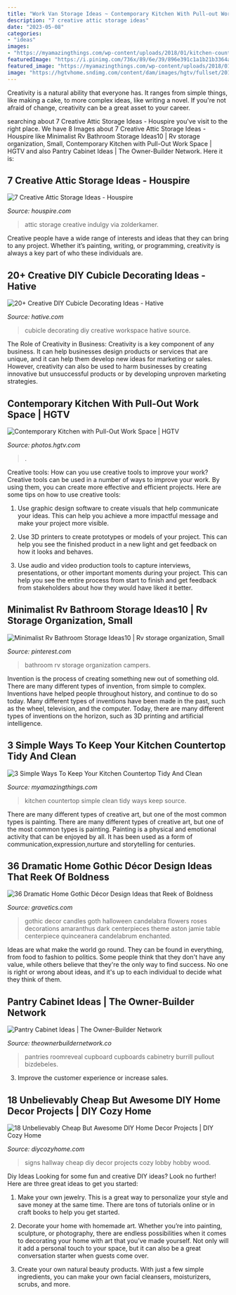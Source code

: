 ```yaml
---
title: "Work Van Storage Ideas ~ Contemporary Kitchen With Pull-out Work Space"
description: "7 creative attic storage ideas"
date: "2023-05-08"
categories:
- "ideas"
images:
- "https://myamazingthings.com/wp-content/uploads/2018/01/kitchen-countertop-.jpg"
featuredImage: "https://i.pinimg.com/736x/89/6e/39/896e391c1a1b21b3364a272b2c4bdd1b.jpg"
featured_image: "https://myamazingthings.com/wp-content/uploads/2018/01/kitchen-countertop-.jpg"
image: "https://hgtvhome.sndimg.com/content/dam/images/hgtv/fullset/2013/5/7/0/original_Solange-Boice-small-kitchen-pull-out-beside-oven.jpg.rend.hgtvcom.616.822.suffix/1400978284725.jpeg"
---
```



Creativity is a natural ability that everyone has. It ranges from simple things, like making a cake, to more complex ideas, like writing a novel. If you're not afraid of change, creativity can be a great asset to your career.

	

		
searching about 7 Creative Attic Storage Ideas - Houspire you've visit to the right place. We have 8 Images about 7 Creative Attic Storage Ideas - Houspire like Minimalist Rv Bathroom Storage Ideas10 | Rv storage organization, Small, Contemporary Kitchen with Pull-Out Work Space | HGTV and also Pantry Cabinet Ideas | The Owner-Builder Network. Here it is:
		
    
## 7 Creative Attic Storage Ideas - Houspire

<img loading=lazy src="https://houspire.com/wp-content/uploads/2018/05/attic-storage-ideas-7.jpg" onerror="this.onerror=null;this.src='https://tse1.mm.bing.net/th?id=OIP.F2oCMmzJe1SFioLNU7_gvAHaLG&amp;pid=15.1';" alt="7 Creative Attic Storage Ideas - Houspire">

_Source: houspire.com_

>attic storage creative indulgy via zolderkamer. 

	

Creative people have a wide range of interests and ideas that they can bring to any project. Whether it’s painting, writing, or programming, creativity is always a key part of who these individuals are.

    
## 20+ Creative DIY Cubicle Decorating Ideas - Hative

<img loading=lazy src="https://hative.com/wp-content/uploads/2014/06/cubicle-decorating-ideas/5-cubicle-decorating-ideas.jpg" onerror="this.onerror=null;this.src='https://tse1.mm.bing.net/th?id=OIP.kN64pKn6kPcVyFxPZPLnNAHaJ4&amp;pid=15.1';" alt="20+ Creative DIY Cubicle Decorating Ideas - Hative">

_Source: hative.com_

>cubicle decorating diy creative workspace hative source. 

	

The Role of Creativity in Business:
Creativity is a key component of any business. It can help businesses design products or services that are unique, and it can help them develop new ideas for marketing or sales. However, creativity can also be used to harm businesses by creating innovative but unsuccessful products or by developing unproven marketing strategies.

    
## Contemporary Kitchen With Pull-Out Work Space | HGTV

<img loading=lazy src="https://hgtvhome.sndimg.com/content/dam/images/hgtv/fullset/2013/5/7/0/original_Solange-Boice-small-kitchen-pull-out-beside-oven.jpg.rend.hgtvcom.616.822.suffix/1400978284725.jpeg" onerror="this.onerror=null;this.src='https://tse1.mm.bing.net/th?id=OIP.F0iUcWGocvLeMAYjWVsEAwHaJ4&amp;pid=15.1';" alt="Contemporary Kitchen with Pull-Out Work Space | HGTV">

_Source: photos.hgtv.com_

>. 

	

Creative tools: How can you use creative tools to improve your work?
Creative tools can be used in a number of ways to improve your work. By using them, you can create more effective and efficient projects. Here are some tips on how to use creative tools:
1. Use graphic design software to create visuals that help communicate your ideas. This can help you achieve a more impactful message and make your project more visible.

2. Use 3D printers to create prototypes or models of your project. This can help you see the finished product in a new light and get feedback on how it looks and behaves.

3. Use audio and video production tools to capture interviews, presentations, or other important moments during your project. This can help you see the entire process from start to finish and get feedback from stakeholders about how they would have liked it better.


    
## Minimalist Rv Bathroom Storage Ideas10 | Rv Storage Organization, Small

<img loading=lazy src="https://i.pinimg.com/736x/89/6e/39/896e391c1a1b21b3364a272b2c4bdd1b.jpg" onerror="this.onerror=null;this.src='https://tse3.mm.bing.net/th?id=OIP._nSP_nIbuP1zOpod6uQzNgHaMY&amp;pid=15.1';" alt="Minimalist Rv Bathroom Storage Ideas10 | Rv storage organization, Small">

_Source: pinterest.com_

>bathroom rv storage organization campers. 

	

Invention is the process of creating something new out of something old. There are many different types of invention, from simple to complex. Inventions have helped people throughout history, and continue to do so today. Many different types of inventions have been made in the past, such as the wheel, television, and the computer. Today, there are many different types of inventions on the horizon, such as 3D printing and artificial intelligence.

    
## 3 Simple Ways To Keep Your Kitchen Countertop Tidy And Clean

<img loading=lazy src="https://myamazingthings.com/wp-content/uploads/2018/01/kitchen-countertop-.jpg" onerror="this.onerror=null;this.src='https://tse3.mm.bing.net/th?id=OIP.nw6flHc9wMyGosDwE1yvqAHaLH&amp;pid=15.1';" alt="3 Simple Ways To Keep Your Kitchen Countertop Tidy And Clean">

_Source: myamazingthings.com_

>kitchen countertop simple clean tidy ways keep source. 

	

There are many different types of creative art, but one of the most common types is painting.
There are many different types of creative art, but one of the most common types is painting. Painting is a physical and emotional activity that can be enjoyed by all. It has been used as a form of communication,expression,nurture and storytelling for centuries.

    
## 36 Dramatic Home Gothic Décor Design Ideas That Reek Of Boldness

<img loading=lazy src="https://www.gravetics.com/wp-content/uploads/2017/08/Gothic-home-decor.jpg" onerror="this.onerror=null;this.src='https://tse2.mm.bing.net/th?id=OIP.FXOxx87xYosh9IYPAMRiYgHaN6&amp;pid=15.1';" alt="36 Dramatic Home Gothic Décor Design Ideas that Reek of Boldness">

_Source: gravetics.com_

>gothic decor candles goth halloween candelabra flowers roses decorations amaranthus dark centerpieces theme aston jamie table centerpiece quinceanera candelabrum enchanted. 

	

Ideas are what make the world go round. They can be found in everything, from food to fashion to politics. Some people think that they don't have any value, while others believe that they're the only way to find success. No one is right or wrong about ideas, and it's up to each individual to decide what they think of them.

    
## Pantry Cabinet Ideas | The Owner-Builder Network

<img loading=lazy src="https://theownerbuildernetwork.co/wp-content/uploads/2014/04/Pantry_Cabinet_Idea_19.jpg" onerror="this.onerror=null;this.src='https://tse2.mm.bing.net/th?id=OIP.xNmHhet4ME28P5e-rcLD1AHaKV&amp;pid=15.1';" alt="Pantry Cabinet Ideas | The Owner-Builder Network">

_Source: theownerbuildernetwork.co_

>pantries roomreveal cupboard cupboards cabinetry burrill pullout bizdebeles. 

	

3. Improve the customer experience or increase sales.

    
## 18 Unbelievably Cheap But Awesome DIY Home Decor Projects | DIY Cozy Home

<img loading=lazy src="http://diycozyhome.com/wp-content/uploads/2016/06/hallway-signs.jpg" onerror="this.onerror=null;this.src='https://tse3.mm.bing.net/th?id=OIP.WK8xketsEFEGkRZhZe0H6gHaLH&amp;pid=15.1';" alt="18 Unbelievably Cheap But Awesome DIY Home Decor Projects | DIY Cozy Home">

_Source: diycozyhome.com_

>signs hallway cheap diy decor projects cozy lobby hobby wood. 

	

Diy Ideas
Looking for some fun and creative DIY ideas? Look no further! Here are three great ideas to get you started:
1. Make your own jewelry. This is a great way to personalize your style and save money at the same time. There are tons of tutorials online or in craft books to help you get started.

2. Decorate your home with homemade art. Whether you’re into painting, sculpture, or photography, there are endless possibilities when it comes to decorating your home with art that you’ve made yourself. Not only will it add a personal touch to your space, but it can also be a great conversation starter when guests come over.

3. Create your own natural beauty products. With just a few simple ingredients, you can make your own facial cleansers, moisturizers, scrubs, and more.

